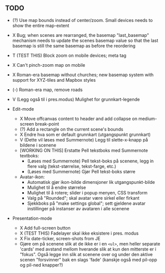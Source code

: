 ## TODO

- (?) Use map bounds instead of center/zoom. Small devices needs to show the entire map-extent
- X Bug; when scenes are rearranged, the basemap "last_basemap" mechanism needs to update the scenes basemap value so that the last basemap is still the same basemap as before the reordering



- T (TEST THIS) Block zoom on mobile devices; meta tag
- X Can't pinch-zoom map on mobile
- X Roman-era basemap without churches; new basemap system with support for XYZ-tiles and Mapbox styles
- (-) Roman-era map, remove roads
- V (Legg også til i pres.modus) Mulighet for grunnkart-legende

- Edit-mode
	- X Move offcanvas content to header and add collapse on medium-screen break-point
	- (?) Add a rectangle on the current scene's bounds
	- X Endre hva som er default grunnkart (utgangspunkt grunnkart)
	- V (Dette vil løses med Summernote) Legg til slette-x-knapp på bildene i scenene
	- \[WORKING ON THIS\] Erstatte Pell tekstboks med Summernote textboks:
		- (Løses med Summernote) Pell tekst-boks på scenene, legg in flere valg (tekst-størrelse, tekst-farge, etc.)
		- (Løses med Summernote) Gjør Pell tekst-boks større
	- Avatar-ikon:
		- Automatisk gjør ikon-bilde dimensjoner lik utgangspunkt-bilde
		- Mulighet til å endre størrelse
		- Mulighet til å rotere; slider i popup menyen, CSS transform
		- Valg på "Rounded"; skal avatar være sirkel eller firkant
		- Sjekkboks på "make settings global"; sett gjeldene avatar instillinger på instanser av avataren i alle scenene

- Presentation-mode
	- X Add full-screen button
	- X (TEST THIS) Fadelayer skal ikke eksistere i pres. modus
	- X Fix date-ticker, screen-shots from JE
	- Gjøre om på scenene slik at de ikke er i en `<ul>`, men heller separate 'cards' med avstand mellom hverande slik at kun den mitterste er i "fokus".
	  Også legge inn slik at scenene over og under den aktive scenen "forsvinner" bak en slags 'fade' (kanskje også med pil-opp og pil-ned knapper?)
